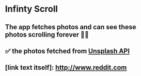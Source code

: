 # Infinty Scroll

## The app fetches photos and can see these photos scrolling forever 💯💥

## ✅ the photos fetched from [Unsplash API](https://unsplash.com/developers)
## [link text itself]: http://www.reddit.com

